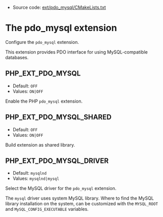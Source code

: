 <!-- This is auto-generated file. -->
* Source code: [ext/pdo_mysql/CMakeLists.txt](https://github.com/petk/php-build-system/blob/master/cmake/ext/pdo_mysql/CMakeLists.txt)

# The pdo_mysql extension

Configure the `pdo_mysql` extension.

This extension provides PDO interface for using MySQL-compatible databases.

## PHP_EXT_PDO_MYSQL

* Default: `OFF`
* Values: `ON|OFF`

Enable the PHP `pdo_mysql` extension.

## PHP_EXT_PDO_MYSQL_SHARED

* Default: `OFF`
* Values: `ON|OFF`

Build extension as shared library.

## PHP_EXT_PDO_MYSQL_DRIVER

* Default: `mysqlnd`
* Values: `mysqlnd|mysql`

Select the MySQL driver for the `pdo_mysql` extension.

The `mysql` driver uses system MySQL library. Where to find the MySQL library
installation on the system, can be customized with the `MYSQL_ROOT` and
`MySQL_CONFIG_EXECUTABLE` variables.
